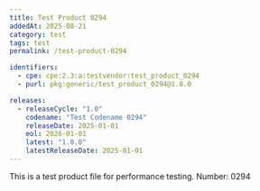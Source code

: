 ```yaml
---
title: Test Product 0294
addedAt: 2025-08-21
category: test
tags: test
permalink: /test-product-0294

identifiers:
  - cpe: cpe:2.3:a:testvendor:test_product_0294
  - purl: pkg:generic/test_product_0294@1.0.0

releases:
  - releaseCycle: "1.0"
    codename: "Test Codename 0294"
    releaseDate: 2025-01-01
    eol: 2026-01-01
    latest: "1.0.0"
    latestReleaseDate: 2025-01-01
---
```


This is a test product file for performance testing. Number: 0294
